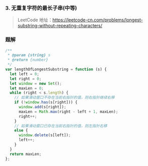 ### 3. 无重复字符的最长子串(中等)

> LeetCode 地址：https://leetcode-cn.com/problems/longest-substring-without-repeating-characters/

### 题解

```js
/**
 * @param {string} s
 * @return {number}
 */
var lengthOfLongestSubstring = function (s) {
  let left = 0;
  let right = 0;
  let window = new Set();
  let maxLen = 0;
  while (right < s.length) {
    // 如果滑动窗口不存在当前右指针的值，则右指针继续右移
    if (!window.has(s[right])) {
      window.add(s[right]);
      maxLen = Math.max(right - left + 1, maxLen);
      right++;
    }
    // 如果滑动窗口已存在当前右指针的值，则左指针右移
    else {
      window.delete(s[left]);
      left++;
    }
  }
  return maxLen;
};
```
